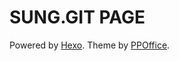 # SUNG.GIT PAGE

Powered by [Hexo](http://hexo.io/). Theme by [PPOffice](http://github.com/ppoffice).